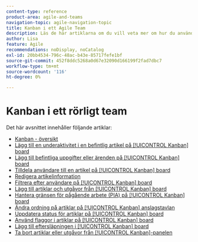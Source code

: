 ```yaml
---
content-type: reference
product-area: agile-and-teams
navigation-topic: agile-navigation-topic
title: Kanban i ett Agile Team
description: Läs de här artiklarna om du vill veta mer om hur du använder Kanban i ett smidigt team.
author: Lisa
feature: Agile
recommendations: noDisplay, noCatalog
exl-id: 20bb4534-796c-48ac-b43e-85717fefe1bf
source-git-commit: 452f8ddc5268a0d67e32090d166199f2fad7dbc7
workflow-type: tm+mt
source-wordcount: '116'
ht-degree: 0%

---
```


# Kanban i ett rörligt team

Det här avsnittet innehåller följande artiklar:

* [Kanban - översikt](../../agile/use-kanban-in-an-agile-team/kanban-overview.md)
* [Lägg till en underaktivitet i en befintlig artikel på [!UICONTROL Kanban] board](../../agile/use-kanban-in-an-agile-team/add-a-subtask-to-an-existing-story.md)
* [Lägg till befintliga uppgifter eller ärenden på [!UICONTROL Kanban] board](../../agile/use-kanban-in-an-agile-team/add-existing-tasks-or-issues-to-the-kanban-board.md)
* [Tilldela användare till en artikel på [!UICONTROL Kanban] board](../../agile/use-kanban-in-an-agile-team/assign-users-to-a-story.md)
* [Redigera artikelinformation](../../agile/use-kanban-in-an-agile-team/edit-story-information.md)
* [Filtrera efter användare på [!UICONTROL Kanban] board](../../agile/use-kanban-in-an-agile-team/filter-by-user.md)
* [Lägg till artiklar och utgåvor från [!UICONTROL Kanban] board](../../agile/use-kanban-in-an-agile-team/add-story-from-kanban-board.md)
* [Hantera gränsen för pågående arbete (PIA) på [!UICONTROL Kanban] board](../../agile/use-kanban-in-an-agile-team/work-in-progress-limit-on-the-kanban-board.md)
* [Ändra ordning på artiklar på [!UICONTROL Kanban] anslagstavlan](../../agile/use-kanban-in-an-agile-team/reorder-stories-on-the-kanban-board.md)
* [Uppdatera status för artiklar på [!UICONTROL Kanban] board](../../agile/use-kanban-in-an-agile-team/update-the-status-of-stories.md)
* [Använd flaggor i artiklar på [!UICONTROL Kanban] board ](../../agile/use-kanban-in-an-agile-team/use-flags-on-stories.md)
* [Lägg till eftersläpningen i [!UICONTROL Kanban] board](../../agile/use-kanban-in-an-agile-team/view-the-backlog-on-the-kanban-board.md)
* [Ta bort artiklar eller utgåvor från [!UICONTROL Kanban]-panelen](../../agile/use-kanban-in-an-agile-team/delete-story-from-kanban-board.md)
